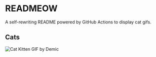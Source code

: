 # READMEOW

A self-rewriting README powered by GitHub Actions to display cat gifs.

## Cats

![Cat Kitten GIF by Demic](https://media4.giphy.com/media/3oriO0OEd9QIDdllqo/200.gif?cid=9acd02daneccxi2ffsdjzf59oxtgjd8fv8g10beceof9b9il&ep=v1_gifs_search&rid=200.gif&ct=g)
